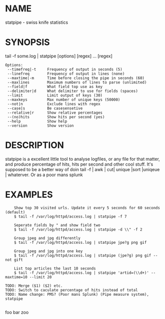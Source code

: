 # NAME

statpipe - swiss knife statistics

# SYNOPSIS

tail -f some.log  | statpipe \[options\] \[regex\] ... \[regex\]

    Options:
     --timefreq|-t     Frequency of output in seconds (5)
     --linefreq        Frequency of output in lines (none)
     --maxtime|-m      Time before closing the pipe in seconds (60)
     --maxlines        Maximum numbers of lines to parse (unlimited)
     --field|f         What field top use as key
     --delimiter|d     What delimiter to use for fields (spaces)
     --limit           Limit output of keys (30)
     --maxkeys         Max number of unique keys (50000)
     --not|n           Exclude lines with regex
     --case|s          Be casesensetive
     --relative|r      Show relative percentages
     --(no)hits        Show hits per second (yes)
     --help            Show help
     --version         Show version

# DESCRIPTION

statpipe is a excellent little tool to analyse logfiles, or any file for that matter, and produce percentage of hits, hits per second and other cool stuff.
It's supposed to be a better way of doin tail -f | awk | cut| unique  |sort |uniqeue | whaterver. Or as a poor mans splunk

# EXAMPLES
```lang=console
    Show top 30 visited urls. Update it every 5 seconds for 60 seconds (default)
    $ tail -f /var/log/httpd/access.log | statpipe -f 7

    Seperate fields by " and show field two
    $ tail -f /var/log/httpd/access.log | statpipe -d \\" -f 2

    Group jpeg and jpg differently
    $ tail -f /var/log/httpd/access.log | statpipe jpe?g png gif

    Group jpeg and jpg into one key
    $ tail -f /var/log/httpd/access.log | statpipe (jpe?g) png gif --not gift

    List top articles the last 10 seconds
    $ tail -f /var/log/httpd/access.log | statpipe 'artid=(\\d+)' --maxtime=10 --limit 20 

TODO: Merge ($1) ($2) etc.
TODO: Switch to caculate percentage of hits instead of total
TODO: Name change: PMS? (Poor mans Splunk) (Pipe measure system), statpipe


```
foo
bar
zoo
```

